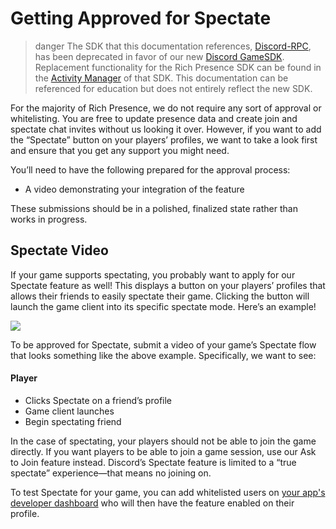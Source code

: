 # Getting Approved for Spectate

> danger
> The SDK that this documentation references, [Discord-RPC](https://github.com/discordapp/discord-rpc), has been deprecated in favor of our new [Discord GameSDK](#DOCS_GAME_SDK_SDK_STARTER_GUIDE/). Replacement functionality for the Rich Presence SDK can be found in the [Activity Manager](#DOCS_GAME_SDK_ACTIVITIES/) of that SDK. This documentation can be referenced for education but does not entirely reflect the new SDK.

For the majority of Rich Presence, we do not require any sort of approval or whitelisting. You are free to update presence data and create join and spectate chat invites without us looking it over. However, if you want to add the “Spectate” button on your players’ profiles, we want to take a look first and ensure that you get any support you might need.

You’ll need to have the following prepared for the approval process:

- A video demonstrating your integration of the feature

These submissions should be in a polished, finalized state rather than works in progress.

## Spectate Video

If your game supports spectating, you probably want to apply for our Spectate feature as well! This displays a button on your players’ profiles that allows their friends to easily spectate their game. Clicking the button will launch the game client into its specific spectate mode. Here’s an example!

![](spectate.gif)

To be approved for Spectate, submit a video of your game’s Spectate flow that looks something like the above example. Specifically, we want to see:

#### Player

- Clicks Spectate on a friend’s profile
- Game client launches
- Begin spectating friend

In the case of spectating, your players should not be able to join the game directly. If you want players to be able to join a game session, use our Ask to Join feature instead. Discord’s Spectate feature is limited to a “true spectate” experience—that means no joining on.

To test Spectate for your game, you can add whitelisted users on [your app's developer dashboard](https://discordapp.com/developers/applications) who will then have the feature enabled on their profile.
